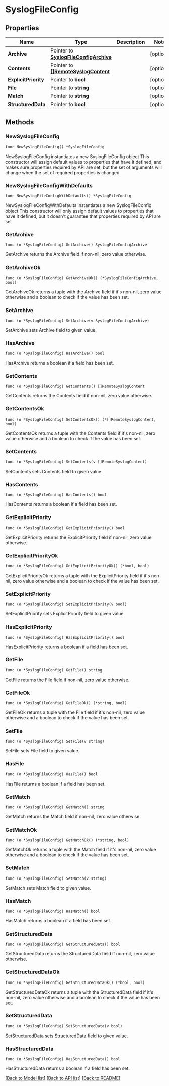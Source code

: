 # SyslogFileConfig

## Properties

Name | Type | Description | Notes
------------ | ------------- | ------------- | -------------
**Archive** | Pointer to [**SyslogFileConfigArchive**](SyslogFileConfigArchive.md) |  | [optional] 
**Contents** | Pointer to [**[]RemoteSyslogContent**](RemoteSyslogContent.md) |  | [optional] 
**ExplicitPriority** | Pointer to **bool** |  | [optional] 
**File** | Pointer to **string** |  | [optional] 
**Match** | Pointer to **string** |  | [optional] 
**StructuredData** | Pointer to **bool** |  | [optional] 

## Methods

### NewSyslogFileConfig

`func NewSyslogFileConfig() *SyslogFileConfig`

NewSyslogFileConfig instantiates a new SyslogFileConfig object
This constructor will assign default values to properties that have it defined,
and makes sure properties required by API are set, but the set of arguments
will change when the set of required properties is changed

### NewSyslogFileConfigWithDefaults

`func NewSyslogFileConfigWithDefaults() *SyslogFileConfig`

NewSyslogFileConfigWithDefaults instantiates a new SyslogFileConfig object
This constructor will only assign default values to properties that have it defined,
but it doesn't guarantee that properties required by API are set

### GetArchive

`func (o *SyslogFileConfig) GetArchive() SyslogFileConfigArchive`

GetArchive returns the Archive field if non-nil, zero value otherwise.

### GetArchiveOk

`func (o *SyslogFileConfig) GetArchiveOk() (*SyslogFileConfigArchive, bool)`

GetArchiveOk returns a tuple with the Archive field if it's non-nil, zero value otherwise
and a boolean to check if the value has been set.

### SetArchive

`func (o *SyslogFileConfig) SetArchive(v SyslogFileConfigArchive)`

SetArchive sets Archive field to given value.

### HasArchive

`func (o *SyslogFileConfig) HasArchive() bool`

HasArchive returns a boolean if a field has been set.

### GetContents

`func (o *SyslogFileConfig) GetContents() []RemoteSyslogContent`

GetContents returns the Contents field if non-nil, zero value otherwise.

### GetContentsOk

`func (o *SyslogFileConfig) GetContentsOk() (*[]RemoteSyslogContent, bool)`

GetContentsOk returns a tuple with the Contents field if it's non-nil, zero value otherwise
and a boolean to check if the value has been set.

### SetContents

`func (o *SyslogFileConfig) SetContents(v []RemoteSyslogContent)`

SetContents sets Contents field to given value.

### HasContents

`func (o *SyslogFileConfig) HasContents() bool`

HasContents returns a boolean if a field has been set.

### GetExplicitPriority

`func (o *SyslogFileConfig) GetExplicitPriority() bool`

GetExplicitPriority returns the ExplicitPriority field if non-nil, zero value otherwise.

### GetExplicitPriorityOk

`func (o *SyslogFileConfig) GetExplicitPriorityOk() (*bool, bool)`

GetExplicitPriorityOk returns a tuple with the ExplicitPriority field if it's non-nil, zero value otherwise
and a boolean to check if the value has been set.

### SetExplicitPriority

`func (o *SyslogFileConfig) SetExplicitPriority(v bool)`

SetExplicitPriority sets ExplicitPriority field to given value.

### HasExplicitPriority

`func (o *SyslogFileConfig) HasExplicitPriority() bool`

HasExplicitPriority returns a boolean if a field has been set.

### GetFile

`func (o *SyslogFileConfig) GetFile() string`

GetFile returns the File field if non-nil, zero value otherwise.

### GetFileOk

`func (o *SyslogFileConfig) GetFileOk() (*string, bool)`

GetFileOk returns a tuple with the File field if it's non-nil, zero value otherwise
and a boolean to check if the value has been set.

### SetFile

`func (o *SyslogFileConfig) SetFile(v string)`

SetFile sets File field to given value.

### HasFile

`func (o *SyslogFileConfig) HasFile() bool`

HasFile returns a boolean if a field has been set.

### GetMatch

`func (o *SyslogFileConfig) GetMatch() string`

GetMatch returns the Match field if non-nil, zero value otherwise.

### GetMatchOk

`func (o *SyslogFileConfig) GetMatchOk() (*string, bool)`

GetMatchOk returns a tuple with the Match field if it's non-nil, zero value otherwise
and a boolean to check if the value has been set.

### SetMatch

`func (o *SyslogFileConfig) SetMatch(v string)`

SetMatch sets Match field to given value.

### HasMatch

`func (o *SyslogFileConfig) HasMatch() bool`

HasMatch returns a boolean if a field has been set.

### GetStructuredData

`func (o *SyslogFileConfig) GetStructuredData() bool`

GetStructuredData returns the StructuredData field if non-nil, zero value otherwise.

### GetStructuredDataOk

`func (o *SyslogFileConfig) GetStructuredDataOk() (*bool, bool)`

GetStructuredDataOk returns a tuple with the StructuredData field if it's non-nil, zero value otherwise
and a boolean to check if the value has been set.

### SetStructuredData

`func (o *SyslogFileConfig) SetStructuredData(v bool)`

SetStructuredData sets StructuredData field to given value.

### HasStructuredData

`func (o *SyslogFileConfig) HasStructuredData() bool`

HasStructuredData returns a boolean if a field has been set.


[[Back to Model list]](../README.md#documentation-for-models) [[Back to API list]](../README.md#documentation-for-api-endpoints) [[Back to README]](../README.md)


